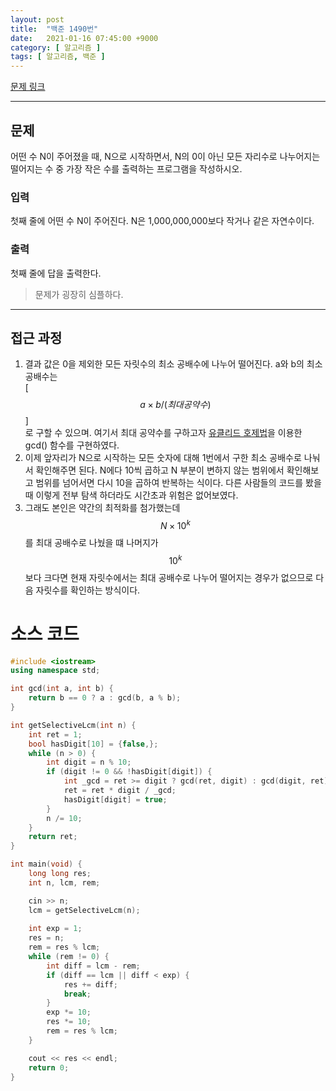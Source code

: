 ```yaml
---
layout: post
title:  "백준 1490번"
date:   2021-01-16 07:45:00 +9000
category: [ 알고리즘 ]
tags: [ 알고리즘, 백준 ]
---
```


[문제 링크](https://www.acmicpc.net/problem/1490)

---

## 문제
어떤 수 N이 주어졌을 때, N으로 시작하면서, N의 0이 아닌 모든 자리수로 나누어지는 떨어지는 수 중 가장 작은 수를 출력하는 프로그램을 작성하시오.

### 입력
첫째 줄에 어떤 수 N이 주어진다. N은 1,000,000,000보다 작거나 같은 자연수이다.

### 출력
첫째 줄에 답을 출력한다.

> 문제가 굉장히 심플하다.

---

## 접근 과정
1. 결과 값은 0을 제외한 모든 자릿수의 최소 공배수에 나누어 떨어진다. a와 b의 최소 공배수는   
\[ $$a \times b / (최대공약수)$$ \]   
로 구할 수 있으며. 여기서 최대 공약수를 구하고자 [유클리드 호제법](https://ko.wikipedia.org/wiki/유클리드_호제법)을 이용한 gcd() 함수를 구현하였다.
2. 이제 앞자리가 N으로 시작하는 모든 숫자에 대해 1번에서 구한 최소 공배수로 나눠서 확인해주면 된다. N에다 10씩 곱하고 N 부분이 변하지 않는 범위에서 확인해보고 범위를 넘어서면 다시 10을 곱하여 반복하는 식이다. 다른 사람들의 코드를 봤을 때 이렇게 전부 탐색 하더라도 시간초과 위험은 없어보였다.
3. 그래도 본인은 약간의 최적화를 첨가했는데 $$N \times 10^k$$를 최대 공배수로 나눴을 떄 나머지가 $$10^k$$ 보다 크다면 현재 자릿수에서는 최대 공배수로 나누어 떨어지는 경우가 없으므로 다음 자릿수를 확인하는 방식이다.


# 소스 코드
```c++
#include <iostream>
using namespace std;

int gcd(int a, int b) {
    return b == 0 ? a : gcd(b, a % b);
}

int getSelectiveLcm(int n) {
    int ret = 1;
    bool hasDigit[10] = {false,};
    while (n > 0) {
        int digit = n % 10;
        if (digit != 0 && !hasDigit[digit]) {
            int _gcd = ret >= digit ? gcd(ret, digit) : gcd(digit, ret);
            ret = ret * digit / _gcd;
            hasDigit[digit] = true;
        }
        n /= 10;
    }
    return ret;
}

int main(void) {
    long long res;
    int n, lcm, rem;

    cin >> n;
    lcm = getSelectiveLcm(n);
    
    int exp = 1;
    res = n;
    rem = res % lcm;
    while (rem != 0) {
        int diff = lcm - rem;
        if (diff == lcm || diff < exp) {
            res += diff;
            break;
        }
        exp *= 10;
        res *= 10;
        rem = res % lcm;
    }

    cout << res << endl;
    return 0;
}
```